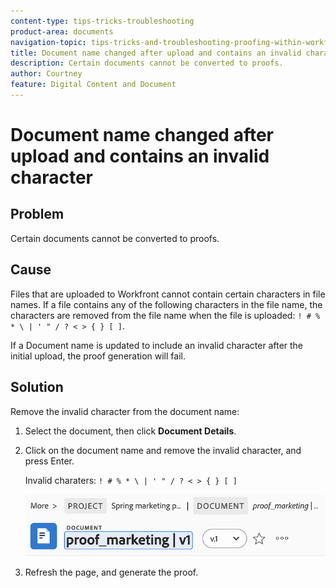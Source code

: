 ```yaml
---
content-type: tips-tricks-troubleshooting
product-area: documents
navigation-topic: tips-tricks-and-troubleshooting-proofing-within-workfront
title: Document name changed after upload and contains an invalid character
description: Certain documents cannot be converted to proofs.
author: Courtney
feature: Digital Content and Document
---
```


# Document name changed after upload and contains an invalid character

## Problem

Certain documents cannot be converted to proofs.

## Cause

Files that are uploaded to Workfront cannot contain certain characters in file names. If a file contains any of the following characters in the file name, the characters are removed from the file name when the file is uploaded: `! # % * \ | ' " / ? < > { } [ ]`.

If a Document name is updated to include an invalid character after the initial upload, the proof generation will fail. 

## Solution

Remove the invalid character from the document name:

1. Select the document, then click **Document Details**.
1. Click on the document name and remove the invalid character, and press Enter.
    
    Invalid charaters: `! # % * \ | ' " / ? < > { } [ ]`

    ![](assets/doc-name.png)

1. Refresh the page, and generate the proof.